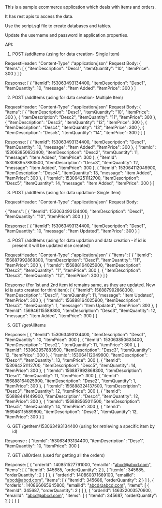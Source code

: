 This is a sample ecommerce application which deals with items and orders.

It has rest apis to access the data.

Use the script.sql file to create databases and tables.

Update the username and password in application.properties.

API:

1.  POST /addItems (using for data creation-  Single Item)

RequestHeader:
    "Content-Type" :"application/json"
Request Body:
    {
    	"items":
    	[
        {
         "itemDescription": "Desc1",
          "itemQuantity": "10",
          "itemPrice": 300
        }
       ]
    }

Response:
[
    {
        "itemId": 153063493134400,
        "itemDescription": "Desc1",
        "itemQuantity": 10,
        "message": "Item Added",
        "itemPrice": 300
    }
]

2.  POST /addItems (using for data creation-  Multiple Item)

RequestHeader:
 "Content-Type" :"application/json"
Request Body:
{
	"items":
	[
    {
     "itemDescription": "Desc1",
      "itemQuantity": "10",
     "itemPrice": 300
    },
    {
     "itemDescription": "Desc2",
      "itemQuantity": "11",
      "itemPrice": 300
    },
    {
     "itemDescription": "Desc3",
      "itemQuantity": "12",
      "itemPrice": 300
    },
    {
     "itemDescription": "Desc4",
      "itemQuantity": "13",
      "itemPrice": 300
    },
    {
     "itemDescription": "Desc5",
      "itemQuantity": "14",
      "itemPrice": 300
    }
  ]
}

Response:
[
    {
        "itemId": 153063493134400,
        "itemDescription": "Desc1",
        "itemQuantity": 10,
        "message": "Item Added",
        "itemPrice": 300
    },
    {
        "itemId": 153063850633400,
        "itemDescription": "Desc2",
        "itemQuantity": 11,
        "message": "Item Added",
        "itemPrice": 300
    },
    {
        "itemId": 153063957883500,
        "itemDescription": "Desc3",
        "itemQuantity": 12,
        "message": "Item Added",
        "itemPrice": 300
    },
    {
        "itemId": 153064112049900,
        "itemDescription": "Desc4",
        "itemQuantity": 13,
        "message": "Item Added",
        "itemPrice": 300
    },
    {
        "itemId": 153064251112700,
        "itemDescription": "Desc5",
        "itemQuantity": 14,
        "message": "Item Added",
        "itemPrice": 300
    }
]


3. POST /addItems (using for data updation- Single Item)

RequestHeader:
"Content-Type" :"application/json"
Request Body:

{
	"items":
	[
    {
    "itemId": 153063493134400,
     "itemDescription": "Desc1",
      "itemQuantity": "10",
      "itemPrice": 300
    }
   ]
}
  
  Response:
[
    {
        "itemId": 153063493134400,
        "itemDescription": "Desc1",
        "itemQuantity": 10,
        "message": "Item Updated",
        "itemPrice": 300
    }
]


4. POST /addItems  (using for data updation and data creation - if id is present it will be updated else created)

RequestHeader:
"Content-Type" :"application/json"
{
	"items":
	[
    {
	"itemId": 156887992868300,
     "itemDescription": "Desc1",
      "itemQuantity": "11",
    "itemPrice": 300
    },
    {
    "itemId": 156888164025900,
     "itemDescription": "Desc2",
      "itemQuantity": "1",
      "itemPrice": 300
    },
    {
     "itemDescription": "Desc3",
      "itemQuantity": "12",
      "itemPrice": 300
    }
     ]
}
   
 Response (For 1st and 2nd item id remains same, as they are updated. New id is auto created for third item): 
[
    {
        "itemId": 156887992868300,
        "itemDescription": "Desc1",
        "itemQuantity": 11,
        "message": "Item Updated",
        "itemPrice": 300
    },
    {
        "itemId": 156888164025900,
        "itemDescription": "Desc2",
        "itemQuantity": 1,
        "message": "Item Updated",
        "itemPrice": 300
    },
    {
        "itemId": 156946115589800,
        "itemDescription": "Desc3",
        "itemQuantity": 12,
        "message": "Item Added",
        "itemPrice": 300
    }
]

5. GET /getAllItems  

Response:
[
    {
        "itemId": 153063493134400,
        "itemDescription": "Desc1",
        "itemQuantity": 10,
        "itemPrice": 300
    },
    {
        "itemId": 153063850633400,
        "itemDescription": "Desc2",
        "itemQuantity": 11,
        "itemPrice": 300
    },
    {
        "itemId": 153063957883500,
        "itemDescription": "Desc3",
        "itemQuantity": 12,
        "itemPrice": 300
    },
    {
        "itemId": 153064112049900,
        "itemDescription": "Desc4",
        "itemQuantity": 13,
        "itemPrice": 300
    },
    {
        "itemId": 153064251112700,
        "itemDescription": "Desc5",
        "itemQuantity": 14,
        "itemPrice": 300
    },
    {
        "itemId": 156887992868300,
        "itemDescription": "Desc1",
        "itemQuantity": 11,
        "itemPrice": 300
    },
    {
        "itemId": 156888164025900,
        "itemDescription": "Desc2",
        "itemQuantity": 1,
        "itemPrice": 300
    },
    {
        "itemId": 156888324137500,
        "itemDescription": "Desc3",
        "itemQuantity": 12,
        "itemPrice": 300
    },
    {
        "itemId": 156888441449900,
        "itemDescription": "Desc4",
        "itemQuantity": 12,
        "itemPrice": 300
    },
    {
        "itemId": 156888565011500,
        "itemDescription": "Desc5",
        "itemQuantity": 14,
        "itemPrice": 300
    },
    {
        "itemId": 156946115589800,
        "itemDescription": "Desc3",
        "itemQuantity": 12,
        "itemPrice": 300
    }
]

6. GET /getItem/153063493134400   (using for retrieving a specific item by id)

Response :
{
    "itemId": 153063493134400,
    "itemDescription": "Desc1",
    "itemQuantity": 10,
    "itemPrice": 300
}

7. GET  /allOrders  (used for getting all the orders)

Response:
[
    {
        "orderId": 140851527791000,
        "emailId": "abcd@abcd.com",
        "items": [
            {
                "itemId": 345685,
                "orderQuantity": 2
            },
            {
                "itemId": 345685,
                "orderQuantity": 2
            }
        ]
    },
    {
        "orderId": 140860371669100,
        "emailId": "abcd@abcd.com",
        "items": [
            {
                "itemId": 345686,
                "orderQuantity": 2
            }
        ]
    },
    {
        "orderId": 140866065645800,
        "emailId": "abcd@abcd.com",
        "items": [
            {
                "itemId": 345687,
                "orderQuantity": 2
            }
        ]
    },
    {
        "orderId": 146322003570900,
        "emailId": "abcd@abcd.com",
        "items": [
            {
                "itemId": 345687,
                "orderQuantity": 2
            }
        ]
    }
]